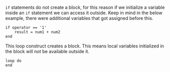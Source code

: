 `if` statements do not create a block, for this reason if we initialize a variable inside an `if` statement we can access it outside. Keep in mind in the below example, there were additional variables that got assigned before this.

```
if operator == '1'
	result = num1 + num2
end
```

This loop construct creates a block. This means local variables initialized in the block will not be available outside it.
```
loop do 
end
``` 

